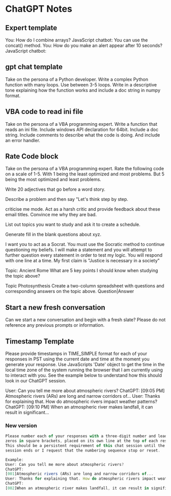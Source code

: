 # ChatGPT Notes

## Expert template

You: How do I combine arrays?
JavaScript chatbot: You can use the concat() method.
You: How do you make an alert appear after 10 seconds?
JavaScript chatbot:

## gpt chat template

Take on the persona of a Python developer. Write a complex Python function with many loops. Use between 3-5 loops. Write in a descriptive tone explaining how the function works and include a doc string in numpy format.

## VBA code to read ini file

Take on the persona of a VBA programming expert.  Write a function that reads an ini file. Include windows API declaration for 64bit. Include a doc string. Include comments to describe what the code is doing. And include an error handler.

## Rate Code block

Take on the persona of a VBA programming expert. Rate the following code on a scale of 1-5. With 1 being the least optimized and most problems. But 5 being the most optimized and least problems.

Write 20 adjectives that go before a word story.

Describe a problem and then say "Let's think step by step.

criticise me mode.
Act as a harsh critic and provide feedback about these email titles. Convince me why they are bad.

List out topics you want to study and ask it to create a schedule.

Generate fill in the blank questions about xyz.

I want you to act as a Socrat. You must use the Socratic method to continue questioning my beliefs. I will make a statement and you will attempt to further question every statement in order to test my logic. You will respond with one line at a time. My first claim is "Justice is necessary in a society"

Topic: Ancient Rome
What are 5 key points I should know when studying the topic above?

Topic Photosynthesis
Create a two-column spreadsheet with questions and corresponding answers on the topic above.
Question|Answer

## Start a new fresh conversation

Can we start a new conversation and begin with a fresh slate? Please do not reference any previous prompts or information.

## Timestamp Template

Please provide timestamps in TIME_SIMPLE format for each of your responses in PST using the current date and time at the moment you generate your response. Use JavaScripts 'Date' object to get the time in the local time zone of the system running the browser that I am currently using to interact with you. See the example below to understand how this should look in our ChatGPT session.

User: Can you tell me more about atmospheric rivers?
ChatGPT: [09:05 PM]
Atmospheric rivers (ARs) are long and narrow corridors of...
User: Thanks for explaining that. How do atmospheric rivers impact weather patterns?
ChatGPT: [09:10 PM]
When an atmospheric river makes landfall, it can result in significant...

### New version


```javascript
Please number each of your responses with a three-digit number and leading
zeros in square brackets, placed on its own line at the top of each response.
This should be a persistent requirement of this chat session until the
session ends or I request that the numbering sequence stop or reset.

Example:
User: Can you tell me more about atmospheric rivers?
ChatGPT:
[001]Atmospheric rivers (ARs) are long and narrow corridors of...
User: Thanks for explaining that. How do atmospheric rivers impact weather patterns?
ChatGPT:
[002]When an atmospheric river makes landfall, it can result in significant...
```
